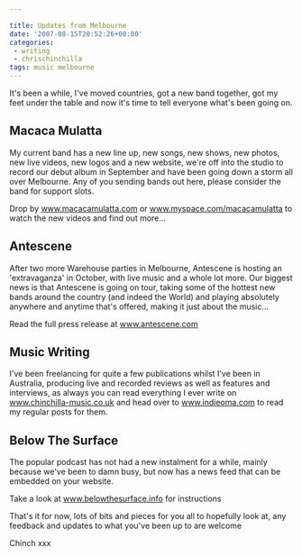 ```yaml
---

title: Updates from Melbourne
date: '2007-08-15T20:52:26+00:00'
categories:
 - writing
 - chrischinchilla
tags: music melbourne
---
```


It's been a while, I've moved countries, got a new band together, got my feet under the table and now it's time to tell everyone what's been going on.

## Macaca Mulatta

My current band has a new line up, new songs, new shows, new photos, new live videos, new logos and a new website, we're off into the studio to record our debut album in September and have been going down a storm all over Melbourne. Any of you sending bands out here, please consider the band for support slots.

Drop by www.macacamulatta.com or www.myspace.com/macacamulatta to watch the new videos and find out more...

## Antescene

After two more Warehouse parties in Melbourne, Antescene is hosting an 'extravaganza' in October, with live music and a whole lot more. Our biggest news is that Antescene is going on tour, taking some of the hottest new bands around the country (and indeed the World) and playing absolutely anywhere and anytime that's offered, making it just about the music...

Read the full press release at www.antescene.com

## Music Writing

I've been freelancing for quite a few publications whilst I've been in Australia, producing live and recorded reviews as well as features and interviews, as always you can read everything I ever write on www.chinchilla-music.co.uk and head over to www.indieoma.com to read my regular posts for them.

## Below The Surface

The popular podcast has not had a new instalment for a while, mainly because we've been to damn busy, but now has a news feed that can be embedded on your website.

Take a look at www.belowthesurface.info for instructions

That's it for now, lots of bits and pieces for you all to hopefully look at, any feedback and updates to what you've been up to are welcome

Chinch xxx

